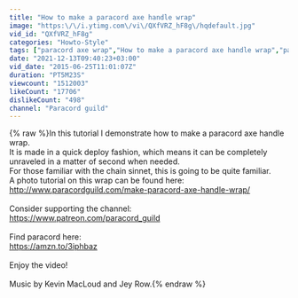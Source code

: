 ```yaml
---
title: "How to make a paracord axe handle wrap"
image: "https:\/\/i.ytimg.com\/vi\/QXfVRZ_hF8g\/hqdefault.jpg"
vid_id: "QXfVRZ_hF8g"
categories: "Howto-Style"
tags: ["paracord axe wrap","How to make a paracord axe handle wrap","paracord axe wrap tutorial"]
date: "2021-12-13T09:40:23+03:00"
vid_date: "2015-06-25T11:01:07Z"
duration: "PT5M23S"
viewcount: "1512003"
likeCount: "17706"
dislikeCount: "498"
channel: "Paracord guild"
---
```

{% raw %}In this tutorial I demonstrate how to make a paracord axe handle wrap. <br />It is made in a quick deploy fashion, which means it can be completely unraveled in a matter of second when needed.<br />For those familiar with the chain sinnet, this is going to be quite familiar.<br />A photo tutorial on this wrap can be found here:<br /><a rel="nofollow" target="blank" href="http://www.paracordguild.com/make-paracord-axe-handle-wrap/">http://www.paracordguild.com/make-paracord-axe-handle-wrap/</a><br /><br />Consider supporting the channel:<br /><a rel="nofollow" target="blank" href="https://www.patreon.com/paracord_guild">https://www.patreon.com/paracord_guild</a><br /><br />Find paracord here:<br /><a rel="nofollow" target="blank" href="https://amzn.to/3iphbaz">https://amzn.to/3iphbaz</a><br /><br />Enjoy the video!<br /><br />Music by Kevin MacLoud and Jey Row.{% endraw %}
